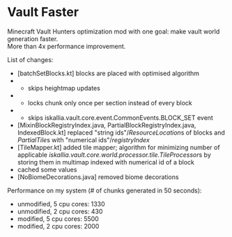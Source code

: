 Vault Faster
=====
Minecraft Vault Hunters optimization mod with one goal: make vault world generation faster. \
More than 4x performance improvement.


List of changes:
- [batchSetBlocks.kt] blocks are placed with optimised algorithm
- - skips heightmap updates
- - locks chunk only once per section instead of every block
- - skips iskallia.vault.core.event.CommonEvents.BLOCK_SET event
- [MixinBlockRegistryIndex.java, PartialBlockRegistryIndex.java, IndexedBlock.kt] replaced "string ids"/*ResourceLocation*s of blocks and *PartialTile*s with "numerical ids"/*registryIndex*
- [TileMapper.kt] added tile mapper; algorithm for minimizing number of applicable *iskallia.vault.core.world.processor.tile.TileProcessor*s by storing them in multimap indexed with numerical id of a block 
- cached some values
- [NoBiomeDecorations.java] removed biome decorations

Performance on my system (# of chunks generated in 50 seconds):
- unmodified, 5 cpu cores: 1330
- unmodified, 2 cpu cores:  430
- modified, 5 cpu cores:   5500
- modified, 2 cpu cores:   2000